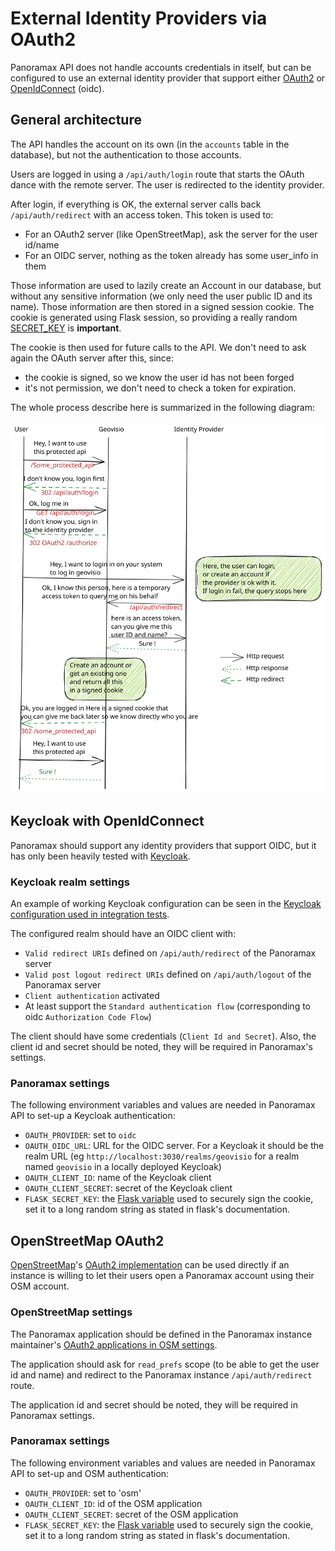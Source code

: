 # External Identity Providers via OAuth2

Panoramax API does not handle accounts credentials in itself, but can be configured to use an external identity provider that support either [OAuth2](https://oauth.net/2/) or [OpenIdConnect](https://openid.net/connect/) (oidc).

## General architecture

The API handles the account on its own (in the `accounts` table in the database), but not the authentication to those accounts.

Users are logged in using a `/api/auth/login` route that starts the OAuth dance with the remote server. The user is redirected to the identity provider.

After login, if everything is OK, the external server calls back `/api/auth/redirect` with an access token. This token is used to:

- For an OAuth2 server (like OpenStreetMap), ask the server for the user id/name
- For an OIDC server, nothing as the token already has some user_info in them

Those information are used to lazily create an Account in our database, but without any sensitive information (we only need the user public ID and its name). Those information are then stored in a signed session cookie. The cookie is generated using Flask session, so providing a really random [SECRET_KEY](https://flask.palletsprojects.com/en/2.2.x/config/#SECRET_KEY) is **important**.

The cookie is then used for future calls to the API. We don't need to ask again the OAuth server after this, since:

- the cookie is signed, so we know the user id has not been forged
- it's not permission, we don't need to check a token for expiration.

The whole process describe here is summarized in the following diagram:

![authentication diagram](../../images/geovisio_authentication_flow.svg)

## Keycloak with OpenIdConnect

Panoramax should support any identity providers that support OIDC, but it has only been heavily tested with [Keycloak](https://keycloak.org/).

### Keycloak realm settings

An example of working Keycloak configuration can be seen in the [Keycloak configuration used in integration tests](https://gitlab.com/panoramax/server/api/-/blob/main/docker/keycloak-realm.json).

The configured realm should have an OIDC client with:

- `Valid redirect URIs` defined on `/api/auth/redirect` of the Panoramax server
- `Valid post logout redirect URIs` defined on `/api/auth/logout` of the Panoramax server
- `Client authentication` activated
- At least support the `Standard authentication flow` (corresponding to oidc `Authorization Code Flow`)

The client should have some credentials (`Client Id and Secret`). Also, the client id and secret should be noted, they will be required in Panoramax's settings.

### Panoramax settings

The following environment variables and values are needed in Panoramax API to set-up a Keycloak authentication:

- `OAUTH_PROVIDER`: set to `oidc`
- `OAUTH_OIDC_URL`: URL for the OIDC server. For a Keycloak it should be the realm URL (eg `http://localhost:3030/realms/geovisio` for a realm named `geovisio` in a locally deployed Keycloak)
- `OAUTH_CLIENT_ID`: name of the Keycloak client
- `OAUTH_CLIENT_SECRET`: secret of the Keycloak client
- `FLASK_SECRET_KEY`: the [Flask variable](https://flask.palletsprojects.com/en/2.2.x/config/#SECRET_KEY) used to securely sign the cookie, set it to a long random string as stated in flask's documentation.

## OpenStreetMap OAuth2

[OpenStreetMap](https://openstreetmap.org/)'s [OAuth2 implementation](https://wiki.openstreetmap.org/wiki/OAuth) can be used directly if an instance is willing to let their users open a Panoramax account using their OSM account.

### OpenStreetMap settings

The Panoramax application should be defined in the Panoramax instance maintainer's [OAuth2 applications in OSM settings](https://www.openstreetmap.org/oauth2/applications).

The application should ask for `read_prefs` scope (to be able to get the user id and name) and redirect to the Panoramax instance `/api/auth/redirect` route.

The application id and secret should be noted, they will be required in Panoramax settings.

### Panoramax settings

The following environment variables and values are needed in Panoramax API to set-up and OSM authentication:

- `OAUTH_PROVIDER`: set to 'osm'
- `OAUTH_CLIENT_ID`: id of the OSM application
- `OAUTH_CLIENT_SECRET`: secret of the OSM application
- `FLASK_SECRET_KEY`: the [Flask variable](https://flask.palletsprojects.com/en/2.2.x/config/#SECRET_KEY) used to securely sign the cookie, set it to a long random string as stated in flask's documentation.
